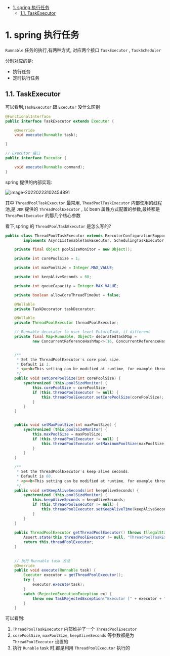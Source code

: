 
<!-- TOC -->

- [1. spring 执行任务](#1-spring-%E6%89%A7%E8%A1%8C%E4%BB%BB%E5%8A%A1)
    - [1.1. TaskExecutor](#11-taskexecutor)

<!-- /TOC -->
# 1. spring 执行任务



`Runnable` 任务的执行,有两种方式, 对应两个接口 `TaskExecutor` , `TaskScheduler`

分别对应的是:

- 执行任务
- 定时执行任务



## 1.1. TaskExecutor



可以看到,`TaskExecutor` 跟 `Executor` 没什么区别

```java
@FunctionalInterface
public interface TaskExecutor extends Executor {

	@Override
	void execute(Runnable task);

}

// Executor 接口
public interface Executor {

    void execute(Runnable command);
}
```



spring 提供的内部实现:



![image-20220223102454891](https://typora-covey.oss-cn-shanghai.aliyuncs.com/img/image-20220223102454891.png)



其中 `ThreadPoolTaskExecutor` 最常用, `TheadPoolTaskExecutor` 内部使用的线程池,是 `JDK` 提供的 `ThreadPoolExecutor` , 以 bean 属性方式配置的参数,最终都是 `ThreaPoolExecutor` 的那几个核心参数



看下,spring 的 `ThreadPoolTaskExecutor` 是怎么写的?

```java
public class ThreadPoolTaskExecutor extends ExecutorConfigurationSupport
		implements AsyncListenableTaskExecutor, SchedulingTaskExecutor {

	private final Object poolSizeMonitor = new Object();

	private int corePoolSize = 1;

	private int maxPoolSize = Integer.MAX_VALUE;

	private int keepAliveSeconds = 60;

	private int queueCapacity = Integer.MAX_VALUE;

	private boolean allowCoreThreadTimeOut = false;

	@Nullable
	private TaskDecorator taskDecorator;

	@Nullable
	private ThreadPoolExecutor threadPoolExecutor;

	// Runnable decorator to user-level FutureTask, if different
	private final Map<Runnable, Object> decoratedTaskMap =
			new ConcurrentReferenceHashMap<>(16, ConcurrentReferenceHashMap.ReferenceType.WEAK);


	/**
	 * Set the ThreadPoolExecutor's core pool size.
	 * Default is 1.
	 * <p><b>This setting can be modified at runtime, for example through JMX.</b>
	 */
	public void setCorePoolSize(int corePoolSize) {
		synchronized (this.poolSizeMonitor) {
			this.corePoolSize = corePoolSize;
			if (this.threadPoolExecutor != null) {
				this.threadPoolExecutor.setCorePoolSize(corePoolSize);
			}
		}
	}


	public void setMaxPoolSize(int maxPoolSize) {
		synchronized (this.poolSizeMonitor) {
			this.maxPoolSize = maxPoolSize;
			if (this.threadPoolExecutor != null) {
				this.threadPoolExecutor.setMaximumPoolSize(maxPoolSize);
			}
		}
	}

	/**
	 * Set the ThreadPoolExecutor's keep-alive seconds.
	 * Default is 60.
	 * <p><b>This setting can be modified at runtime, for example through JMX.</b>
	 */
	public void setKeepAliveSeconds(int keepAliveSeconds) {
		synchronized (this.poolSizeMonitor) {
			this.keepAliveSeconds = keepAliveSeconds;
			if (this.threadPoolExecutor != null) {
				this.threadPoolExecutor.setKeepAliveTime(keepAliveSeconds, TimeUnit.SECONDS);
			}
		}
	}
    
    public ThreadPoolExecutor getThreadPoolExecutor() throws IllegalStateException {
		Assert.state(this.threadPoolExecutor != null, "ThreadPoolTaskExecutor not initialized");
		return this.threadPoolExecutor;
	}
    
    
    // 执行 Runnable task 方法
    @Override
	public void execute(Runnable task) {
		Executor executor = getThreadPoolExecutor();
		try {
			executor.execute(task);
		}
		catch (RejectedExecutionException ex) {
			throw new TaskRejectedException("Executor [" + executor + "] did not accept task: " + task, ex);
		}
	}
```



可以看到:

1. `ThreadPoolTaskExecutor` 内部维护了一个 `ThreadPoolExecutor`
2. `corePoolSize`, `maxPoolSize`, `keepAliveSeconds` 等参数都是为 `ThreadPoolExecutor` 设置的
3. 执行 `Runable` task 时,都是利用 `ThreadPoolExecutor` 执行的







